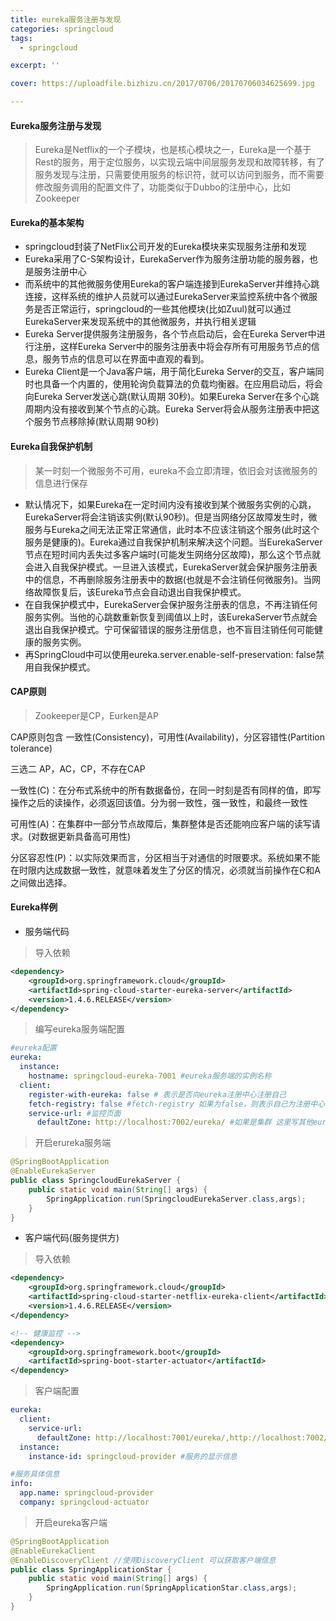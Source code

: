 ```yaml
---
title: eureka服务注册与发现
categories: springcloud
tags:
  - springcloud

excerpt: ''

cover: https://uploadfile.bizhizu.cn/2017/0706/20170706034625699.jpg

---
```


#### Eureka服务注册与发现

> Eureka是Netflix的一个子模块，也是核心模块之一，Eureka是一个基于Rest的服务，用于定位服务，以实现云端中间层服务发现和故障转移，有了服务发现与注册，只需要使用服务的标识符，就可以访问到服务，而不需要修改服务调用的配置文件了，功能类似于Dubbo的注册中心，比如Zookeeper

#### Eureka的基本架构

- springcloud封装了NetFlix公司开发的Eureka模块来实现服务注册和发现
- Eureka采用了C-S架构设计，EurekaServer作为服务注册功能的服务器，也是服务注册中心
- 而系统中的其他微服务使用Eureka的客户端连接到EurekaServer并维持心跳连接，这样系统的维护人员就可以通过EurekaServer来监控系统中各个微服务是否正常运行，springcloud的一些其他模块(比如Zuul)就可以通过EurekaServer来发现系统中的其他微服务，并执行相关逻辑
- Eureka Server提供服务注册服务，各个节点启动后，会在Eureka Server中进行注册，这样Eureka Server中的服务注册表中将会存所有可用服务节点的信息，服务节点的信息可以在界面中直观的看到。
- Eureka Client是一个Java客户端，用于简化Eureka Server的交互，客户端同时也具备一个内置的，使用轮询负载算法的负载均衡器。在应用启动后，将会向Eureka Server发送心跳(默认周期 30秒)。如果Eureka Server在多个心跳周期内没有接收到某个节点的心跳。Eureka Server将会从服务注册表中把这个服务节点移除掉(默认周期 90秒)

#### Eureka自我保护机制

> 某一时刻一个微服务不可用，eureka不会立即清理，依旧会对该微服务的信息进行保存

- 默认情况下，如果Eureka在一定时间内没有接收到某个微服务实例的心跳，EurekaServer将会注销该实例(默认90秒)。但是当网络分区故障发生时，微服务与Eureka之间无法正常正常通信，此时本不应该注销这个服务(此时这个服务是健康的)。Eureka通过自我保护机制来解决这个问题。当EurekaServer节点在短时间内丢失过多客户端时(可能发生网络分区故障)，那么这个节点就会进入自我保护模式。一旦进入该模式，EurekaServer就会保护服务注册表中的信息，不再删除服务注册表中的数据(也就是不会注销任何微服务)。当网络故障恢复后，该Eureka节点会自动退出自我保护模式。
- 在自我保护模式中，EurekaServer会保护服务注册表的信息，不再注销任何服务实例。当他的心跳数重新恢复到阈值以上时，该EurekaServer节点就会退出自我保护模式。宁可保留错误的服务注册信息，也不盲目注销任何可能健康的服务实例。
- 再SpringCloud中可以使用eureka.server.enable-self-preservation: false禁用自我保护模式。

#### CAP原则

> Zookeeper是CP，Eurken是AP

CAP原则包含 一致性(Consistency)，可用性(Availability)，分区容错性(Partition tolerance)

三选二 AP，AC，CP，不存在CAP

一致性(C)：在分布式系统中的所有数据备份，在同一时刻是否有同样的值，即写操作之后的读操作，必须返回该值。分为弱一致性，强一致性，和最终一致性

可用性(A)：在集群中一部分节点故障后，集群整体是否还能响应客户端的读写请求。(对数据更新具备高可用性)

分区容忍性(P)：以实际效果而言，分区相当于对通信的时限要求。系统如果不能在时限内达成数据一致性，就意味着发生了分区的情况，必须就当前操作在C和A之间做出选择。

#### Eureka样例

- 服务端代码

> 导入依赖

```xml
<dependency>
    <groupId>org.springframework.cloud</groupId>
    <artifactId>spring-cloud-starter-eureka-server</artifactId>
    <version>1.4.6.RELEASE</version>
</dependency>
```

> 编写eureka服务端配置

```yml
#eureka配置
eureka:
  instance:
    hostname: springcloud-eureka-7001 #eureka服务端的实例名称
  client:
    register-with-eureka: false # 表示是否向eureka注册中心注册自己
    fetch-registry: false #fetch-registry 如果为false，则表示自己为注册中心
    service-url: #监控页面
      defaultZone: http://localhost:7002/eureka/ #如果是集群 这里写其他eureka地址，中间用'，'隔开
```

> 开启erureka服务端

```java
@SpringBootApplication
@EnableEurekaServer
public class SpringcloudEurekaServer {
    public static void main(String[] args) {
        SpringApplication.run(SpringcloudEurekaServer.class,args);
    }
}
```

- 客户端代码(服务提供方)

> 导入依赖

```xml
<dependency>
    <groupId>org.springframework.cloud</groupId>
    <artifactId>spring-cloud-starter-netflix-eureka-client</artifactId>
    <version>1.4.6.RELEASE</version>
</dependency>
```

```xml
<!-- 健康监控 -->
<dependency>
    <groupId>org.springframework.boot</groupId>
    <artifactId>spring-boot-starter-actuator</artifactId>
</dependency>
```

> 客户端配置

```yml
eureka:
  client:
    service-url:
      defaultZone: http://localhost:7001/eureka/,http://localhost:7002/eureka #eureka注册中心的地址,这里是集群样例
  instance:
    instance-id: springcloud-provider #服务的显示信息

#服务具体信息
info:
  app.name: springcloud-provider
  company: springcloud-actuator
```

> 开启eureka客户端

```java
@SpringBootApplication
@EnableEurekaClient
@EnableDiscoveryClient //使用DiscoveryClient 可以获取客户端信息
public class SpringApplicationStar {
    public static void main(String[] args) {
        SpringApplication.run(SpringApplicationStar.class,args);
    }
}
```